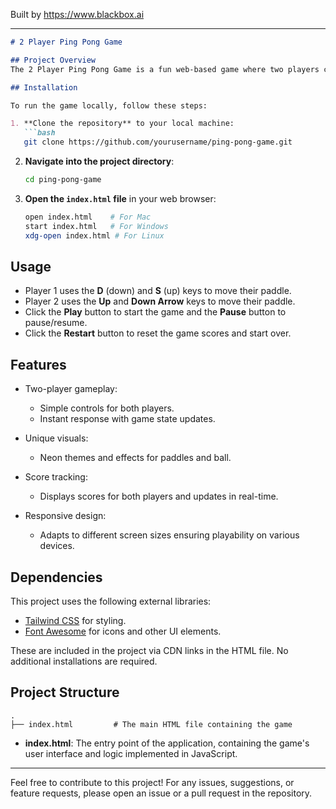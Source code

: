 
Built by https://www.blackbox.ai

---

```markdown
# 2 Player Ping Pong Game

## Project Overview
The 2 Player Ping Pong Game is a fun web-based game where two players can compete against each other using their keyboard keys to control paddles and hit a bouncing ball. This interactive game features a neon aesthetic, sounds, and smooth animations, offering an engaging experience for players.

## Installation

To run the game locally, follow these steps:

1. **Clone the repository** to your local machine:
   ```bash
   git clone https://github.com/yourusername/ping-pong-game.git
   ```

2. **Navigate into the project directory**:
   ```bash
   cd ping-pong-game
   ```

3. **Open the `index.html` file** in your web browser:
   ```bash
   open index.html    # For Mac
   start index.html   # For Windows
   xdg-open index.html # For Linux
   ```

## Usage

- Player 1 uses the **D** (down) and **S** (up) keys to move their paddle.
- Player 2 uses the **Up** and **Down Arrow** keys to move their paddle.
- Click the **Play** button to start the game and the **Pause** button to pause/resume.
- Click the **Restart** button to reset the game scores and start over.

## Features

- Two-player gameplay:
  - Simple controls for both players.
  - Instant response with game state updates.
  
- Unique visuals:
  - Neon themes and effects for paddles and ball.
  
- Score tracking:
  - Displays scores for both players and updates in real-time.
  
- Responsive design:
  - Adapts to different screen sizes ensuring playability on various devices.

## Dependencies

This project uses the following external libraries:
- [Tailwind CSS](https://tailwindcss.com/) for styling.
- [Font Awesome](https://fontawesome.com/) for icons and other UI elements.

These are included in the project via CDN links in the HTML file. No additional installations are required.

## Project Structure

```plaintext
.
├── index.html         # The main HTML file containing the game
```

- **index.html**: The entry point of the application, containing the game's user interface and logic implemented in JavaScript.
  
--- 

Feel free to contribute to this project! For any issues, suggestions, or feature requests, please open an issue or a pull request in the repository.
```